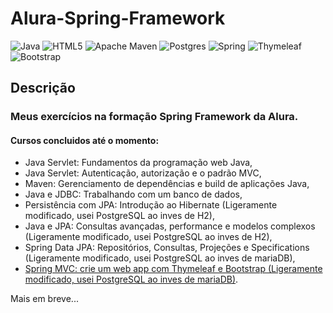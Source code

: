 # Alura-Spring-Framework
![Java](https://img.shields.io/badge/java-%23ED8B00.svg?style=for-the-badge&logo=java&logoColor=white)
![HTML5](https://img.shields.io/badge/html5-%23E34F26.svg?style=for-the-badge&logo=html5&logoColor=white)
![Apache Maven](https://img.shields.io/badge/Apache%20Maven-C71A36?style=for-the-badge&logo=Apache%20Maven&logoColor=white)
![Postgres](https://img.shields.io/badge/postgres-%23316192.svg?style=for-the-badge&logo=postgresql&logoColor=white)
![Spring](https://img.shields.io/badge/spring-%236DB33F.svg?style=for-the-badge&logo=spring&logoColor=white)
![Thymeleaf](https://img.shields.io/badge/Thymeleaf-%23005C0F.svg?style=for-the-badge&logo=Thymeleaf&logoColor=white)
![Bootstrap](https://img.shields.io/badge/bootstrap-%23563D7C.svg?style=for-the-badge&logo=bootstrap&logoColor=white)

## Descrição

### Meus exercícios na formação Spring Framework da Alura.

#### Cursos concluidos até o momento:
- Java Servlet: Fundamentos da programação web Java,
- Java Servlet: Autenticação, autorização e o padrão MVC,
- Maven: Gerenciamento de dependências e build de aplicações Java,
- Java e JDBC: Trabalhando com um banco de dados,
- Persistência com JPA: Introdução ao Hibernate (Ligeramente modificado, usei PostgreSQL ao inves de H2),
- Java e JPA: Consultas avançadas, performance e modelos complexos (Ligeramente modificado, usei PostgreSQL ao inves de H2),
- Spring Data JPA: Repositórios, Consultas, Projeções e Specifications (Ligeramente modificado, usei PostgreSQL ao inves de mariaDB),
- [Spring MVC: crie um web app com Thymeleaf e Bootstrap (Ligeramente modificado, usei PostgreSQL ao inves de mariaDB)](https://github.com/PedroVCorsino/Mudi_Original "Go to Mudi_Original Repository").
  
Mais em breve...
